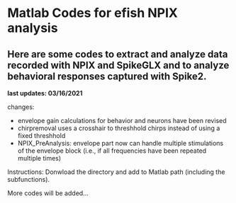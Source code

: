 # Matlab Codes for efish NPIX analysis

Here are some codes to extract and analyze data recorded with NPIX and SpikeGLX and to analyze behavioral responses captured with Spike2.
---------------------------------------------------------
**last updates: 03/16/2021**

changes: 
 - envelope gain calculations for behavior and neurons have been revised
 - chirpremoval uses a crosshair to threshhold chirps instead of using a fixed threshhold
 - NPIX_PreAnalysis: envelope part now can handle multiple stimulations of the envelope block (i.e., if                        all frequencies have been repeated multiple times)

Instructions:
Donwload the directory and add to Matlab path (including the subfunctions).

More codes will be added... 
